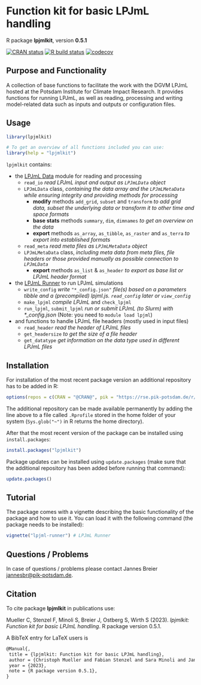 # Function kit for basic LPJmL handling

R package **lpjmlkit**, version **0.5.1**

[![CRAN status](https://www.r-pkg.org/badges/version/lpjmlkit)](https://cran.r-project.org/package=lpjmlkit)  [![R build status](https://gitlab.pik-potsdam.de/lpjml/lpjmlkit/workflows/check/badge.svg)](https://gitlab.pik-potsdam.de/lpjml/lpjmlkit/actions) [![codecov](https://codecov.io/gh/lpjml/lpjmlkit/branch/master/graph/badge.svg)](https://app.codecov.io/gh/lpjml/lpjmlkit) 

## Purpose and Functionality

A collection of base functions to facilitate the work with the DGVM LPJmL hosted at the Potsdam Institute for Climate Impact Research.
    It provides functions for running LPJmL, as well as reading, processing and writing model-related data such as inputs and outputs or configuration files.
## Usage

```R
library(lpjmlkit)

# To get an overview of all functions included you can use:
library(help = "lpjmlkit")
```

`lpjmlkit` contains:
- the [LPJmL Data](TODO:vignette) module for reading and processing
  - `read_io` *read LPJmL input and output as `LPJmLData` object*
  - `LPJmLData` class, *containing the data array and the `LPJmLMetaData` while ensuring integrity and providing methods for processing*
    - **modify** methods `add_grid`, `subset` and `transform` *to add grid data,
    subset the underlying data or transform it to other time and space formats*
    - **base stats** methods `summary`, `dim`, `dimnames` *to get an overview on the data*
    - **export** methods `as_array`, `as_tibble`, `as_raster` and `as_terra` *to export into established formats*
  - `read_meta` *read meta files as `LPJmLMetaData` object*
  - `LPJmLMetaData` class, *including meta data from meta files, file headers or those provided manually as possible connection to `LPJmLData`*
    - **export** methods `as_list` & `as_header` *to export as base list or LPJmL header format*
- the [LPJmL Runner](./vignettes/lpjml-runner.pdf) to run LPJmL simulations
  - `write_config` *write* `"*_config.json"` *file(s) based on a parameters tibble and a (precompiled) lpjml.js. `read_config` later or `view_config`*
  - `make_lpjml` *compile LPJmL* and `check_lpjml`
  - `run_lpjml`, `submit_lpjml` *run or submit LPJmL (to Slurm) with \*_config.json* (Note: you need to `module load lpjml`)
- and functions to handle LPJmL file headers (mostly used in input files)
  - `read_header` *read the header of LPJmL files*
  - `get_headersize` *to get the size of a file header*
  - `get_datatype` *get information on the data type used in different LPJmL files*

## Installation

For installation of the most recent package version an additional repository has to be added in R:

```r
options(repos = c(CRAN = "@CRAN@", pik = "https://rse.pik-potsdam.de/r/packages"))
```
The additional repository can be made available permanently by adding the line above to a file called `.Rprofile` stored in the home folder of your system (`Sys.glob("~")` in R returns the home directory).

After that the most recent version of the package can be installed using `install.packages`:

```r 
install.packages("lpjmlkit")
```

Package updates can be installed using `update.packages` (make sure that the additional repository has been added before running that command):

```r 
update.packages()
```

## Tutorial

The package comes with a vignette describing the basic functionality of the package and how to use it. You can load it with the following command (the package needs to be installed):

```r
vignette("lpjml-runner") # LPJmL Runner
```

## Questions / Problems

In case of questions / problems please contact Jannes Breier <jannesbr@pik-potsdam.de>.

## Citation

To cite package **lpjmlkit** in publications use:

Mueller C, Stenzel F, Minoli S, Breier J, Ostberg S, Wirth S (2023). _lpjmlkit: Function kit for basic LPJmL handling_. R package version 0.5.1.

A BibTeX entry for LaTeX users is

 ```latex
@Manual{,
  title = {lpjmlkit: Function kit for basic LPJmL handling},
  author = {Christoph Mueller and Fabian Stenzel and Sara Minoli and Jannes Breier and Sebastian Ostberg and Stephen Wirth},
  year = {2023},
  note = {R package version 0.5.1},
}
```
